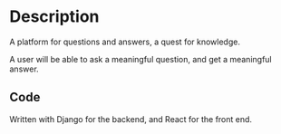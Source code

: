 # Description
A platform for questions and answers, a quest for knowledge.

A user will be able to ask a meaningful question, and get a meaningful answer.

## Code
Written with Django for the backend, and React for the front end.

